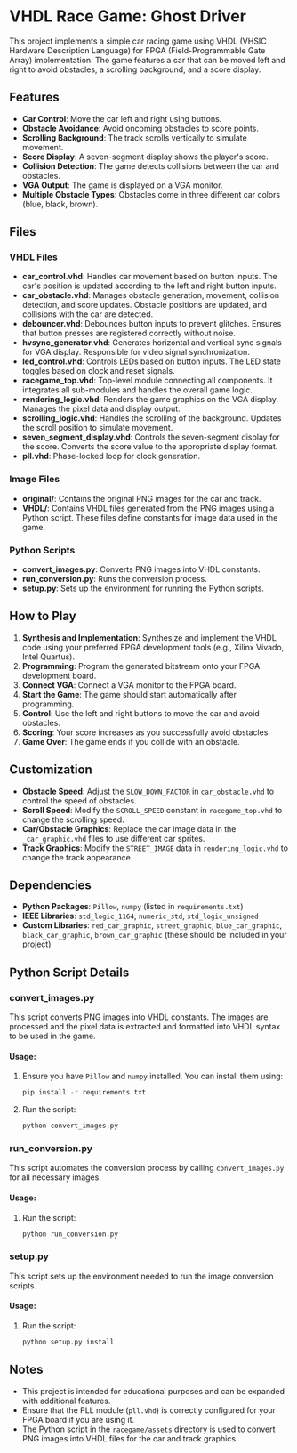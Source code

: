# VHDL Race Game: Ghost Driver

This project implements a simple car racing game using VHDL (VHSIC Hardware Description Language) for FPGA (Field-Programmable Gate Array) implementation. The game features a car that can be moved left and right to avoid obstacles, a scrolling background, and a score display.

## Features
- **Car Control**: Move the car left and right using buttons.
- **Obstacle Avoidance**: Avoid oncoming obstacles to score points.
- **Scrolling Background**: The track scrolls vertically to simulate movement.
- **Score Display**: A seven-segment display shows the player's score.
- **Collision Detection**: The game detects collisions between the car and obstacles.
- **VGA Output**: The game is displayed on a VGA monitor.
- **Multiple Obstacle Types**: Obstacles come in three different car colors (blue, black, brown).

## Files

### VHDL Files
- **car_control.vhd**: Handles car movement based on button inputs. The car's position is updated according to the left and right button inputs.
- **car_obstacle.vhd**: Manages obstacle generation, movement, collision detection, and score updates. Obstacle positions are updated, and collisions with the car are detected.
- **debouncer.vhd**: Debounces button inputs to prevent glitches. Ensures that button presses are registered correctly without noise.
- **hvsync_generator.vhd**: Generates horizontal and vertical sync signals for VGA display. Responsible for video signal synchronization.
- **led_control.vhd**: Controls LEDs based on button inputs. The LED state toggles based on clock and reset signals.
- **racegame_top.vhd**: Top-level module connecting all components. It integrates all sub-modules and handles the overall game logic.
- **rendering_logic.vhd**: Renders the game graphics on the VGA display. Manages the pixel data and display output.
- **scrolling_logic.vhd**: Handles the scrolling of the background. Updates the scroll position to simulate movement.
- **seven_segment_display.vhd**: Controls the seven-segment display for the score. Converts the score value to the appropriate display format.
- **pll.vhd**: Phase-locked loop for clock generation.

### Image Files
- **original/**: Contains the original PNG images for the car and track.
- **VHDL/**: Contains VHDL files generated from the PNG images using a Python script. These files define constants for image data used in the game.

### Python Scripts
- **convert_images.py**: Converts PNG images into VHDL constants.
- **run_conversion.py**: Runs the conversion process.
- **setup.py**: Sets up the environment for running the Python scripts.

## How to Play
1. **Synthesis and Implementation**: Synthesize and implement the VHDL code using your preferred FPGA development tools (e.g., Xilinx Vivado, Intel Quartus).
2. **Programming**: Program the generated bitstream onto your FPGA development board.
3. **Connect VGA**: Connect a VGA monitor to the FPGA board.
4. **Start the Game**: The game should start automatically after programming.
5. **Control**: Use the left and right buttons to move the car and avoid obstacles.
6. **Scoring**: Your score increases as you successfully avoid obstacles.
7. **Game Over**: The game ends if you collide with an obstacle.

## Customization
- **Obstacle Speed**: Adjust the `SLOW_DOWN_FACTOR` in `car_obstacle.vhd` to control the speed of obstacles.
- **Scroll Speed**: Modify the `SCROLL_SPEED` constant in `racegame_top.vhd` to change the scrolling speed.
- **Car/Obstacle Graphics**: Replace the car image data in the `_car_graphic.vhd` files to use different car sprites.
- **Track Graphics**: Modify the `STREET_IMAGE` data in `rendering_logic.vhd` to change the track appearance.

## Dependencies
- **Python Packages**: `Pillow`, `numpy` (listed in `requirements.txt`)
- **IEEE Libraries**: `std_logic_1164`, `numeric_std`, `std_logic_unsigned`
- **Custom Libraries**: `red_car_graphic`, `street_graphic`, `blue_car_graphic`, `black_car_graphic`, `brown_car_graphic` (these should be included in your project)

## Python Script Details

### convert_images.py
This script converts PNG images into VHDL constants. The images are processed and the pixel data is extracted and formatted into VHDL syntax to be used in the game.

#### Usage:
1. Ensure you have `Pillow` and `numpy` installed. You can install them using:
    ```bash
    pip install -r requirements.txt
    ```
2. Run the script:
    ```bash
    python convert_images.py
    ```

### run_conversion.py
This script automates the conversion process by calling `convert_images.py` for all necessary images.

#### Usage:
1. Run the script:
    ```bash
    python run_conversion.py
    ```

### setup.py
This script sets up the environment needed to run the image conversion scripts.

#### Usage:
1. Run the script:
    ```bash
    python setup.py install
    ```

## Notes
- This project is intended for educational purposes and can be expanded with additional features.
- Ensure that the PLL module (`pll.vhd`) is correctly configured for your FPGA board if you are using it.
- The Python script in the `racegame/assets` directory is used to convert PNG images into VHDL files for the car and track graphics.
